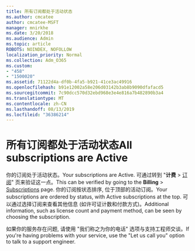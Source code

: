 ```yaml
---
title: 所有订阅都处于活动状态
ms.author: cmcatee
author: cmcatee-MSFT
manager: mnirkhe
ms.date: 3/20/2018
ms.audience: Admin
ms.topic: article
ROBOTS: NOINDEX, NOFOLLOW
localization_priority: Normal
ms.collection: Adm_O365
ms.custom:
- "458"
- "1500020"
ms.assetid: 71122d4a-df0b-4fa5-b921-41ce3ac49916
ms.openlocfilehash: b91e12002a58e206d03142b3ab8b9090dfafacd5
ms.sourcegitcommit: 7c90dcc570d32ebd968e3e4e816a7b482890b3a4
ms.translationtype: MT
ms.contentlocale: zh-CN
ms.lasthandoff: 08/13/2019
ms.locfileid: "36386214"
---
```

# <a name="all-subscriptions-are-active"></a><span data-ttu-id="f52df-102">所有订阅都处于活动状态</span><span class="sxs-lookup"><span data-stu-id="f52df-102">All subscriptions are Active</span></span>

<span data-ttu-id="f52df-103">你的订阅处于活动状态。</span><span class="sxs-lookup"><span data-stu-id="f52df-103">Your subscriptions are Active.</span></span> <span data-ttu-id="f52df-104">可通过转到 "**计费** \> [订阅](https://go.microsoft.com/fwlink/p/?linkid=842054)" 页来验证这一点。</span><span class="sxs-lookup"><span data-stu-id="f52df-104">This can be verified by going to the **Billing** \> [Subscriptions](https://go.microsoft.com/fwlink/p/?linkid=842054) page.</span></span> <span data-ttu-id="f52df-105">你的订阅按状态排序, 位于顶部的活动订阅。</span><span class="sxs-lookup"><span data-stu-id="f52df-105">Your subscriptions are ordered by status, with Active subscriptions at the top.</span></span> <span data-ttu-id="f52df-106">可以通过选择订阅来查看其他信息 (如许可证计数和付款方式)。</span><span class="sxs-lookup"><span data-stu-id="f52df-106">Additional information, such as license count and payment method, can be seen by choosing the subscription.</span></span>
  
<span data-ttu-id="f52df-107">如果你的服务存在问题, 请使用 "我们称之为你的电话" 选项与支持工程师交谈。</span><span class="sxs-lookup"><span data-stu-id="f52df-107">If you're having problems with your service, use the "Let us call you" option to talk to a support engineer.</span></span>